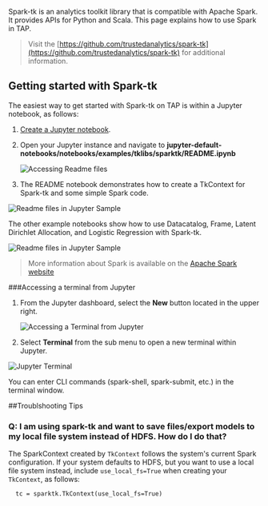 Spark-tk is an analytics toolkit library that is compatible with Apache Spark. It provides APIs for Python and Scala. This page explains how to use Spark in TAP.

>Visit the [https://github.com/trustedanalytics/spark-tk](https://github.com/trustedanalytics/spark-tk) for additional information.

## Getting started with Spark-tk

The easiest way to get started with Spark-tk on TAP is within a Jupyter notebook, as follows:

1. [Create a Jupyter notebook](/Building-Analytics/Creating_Jupyter_Notebook_Instance.md).

2. Open your Jupyter instance and navigate to **jupyter-default-notebooks/notebooks/examples/tklibs/sparktk/README.ipynb**  
  
    ![Accessing Readme files](/images/Build_Analytics_v8_Spark_Start_Screen1.png)  
  
3. The README notebook demonstrates how to create a TkContext for Spark-tk and some simple Spark code.

![Readme files in Jupyter Sample](/images/Build_Analytics_v8_Spark_Start_Screen1.png)

The other example notebooks show how to use Datacatalog, Frame, Latent Dirichlet Allocation, and Logistic Regression with Spark-tk.

![Readme files in Jupyter Sample](/images/Build_Analytics_v8_Spark_Start_Screen1.png)


>More information about Spark is available on the [Apache Spark website](http://spark.apache.org/)

###Accessing a terminal from Jupyter
1. From the Jupyter dashboard, select the **New** button located in the upper right.

    ![Accessing a Terminal from Jupyter](/images/Build_Analytics_v8_Spark_Start_Screen1.png) 

2. Select **Terminal** from the sub menu to open a new terminal within Jupyter. 

![Jupyter Terminal](/images/Build_Analytics_v8_Spark_Start_Screen1.png)  

You can enter CLI commands (spark-shell, spark-submit, etc.) in the terminal window.

##Troublshooting Tips

### Q: I am using spark-tk and want to save files/export models to my local file system instead of HDFS. How do I do that?

The SparkContext created by `TkContext` follows the system's current Spark configuration. If your system defaults to HDFS, but you want to use a local file system instead, include `use_local_fs=True` when creating your `TkContext`, as follows:  
  
      tc = sparktk.TkContext(use_local_fs=True)  
  
